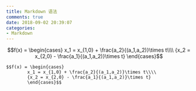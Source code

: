 ```yaml
---
title: Markdown 语法
comments: true
date: 2018-09-02 20:39:07
categories:
- Markdown
---
```


$$f(x) = \begin{cases}
        x_1 = x_{1,0} + \frac{a_2}{(a_1,a_2)}\times t\\\\
        {x_2 = x_{2,0} - \frac{a_1}{(a_1,a_2)}\times t}
        \end{cases}$$

```
$$f(x) = \begin{cases}
        x_1 = x_{1,0} + \frac{a_2}{(a_1,a_2)}\times t\\\\
        {x_2 = x_{2,0} - \frac{a_1}{(a_1,a_2)}\times t}
        \end{cases}$$
```